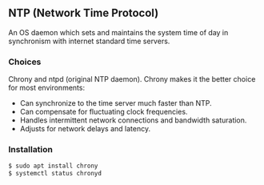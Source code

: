 ## NTP (Network Time Protocol)

An OS daemon which sets and maintains the system time of day in synchronism with internet standard time servers.

### Choices

Chrony and ntpd (original NTP daemon). Chrony makes it the better choice for most environments:

- Can synchronize to the time server much faster than NTP.
- Can compensate for fluctuating clock frequencies.
- Handles intermittent network connections and bandwidth saturation.
- Adjusts for network delays and latency.

### Installation

```bash
$ sudo apt install chrony
$ systemctl status chronyd
```
